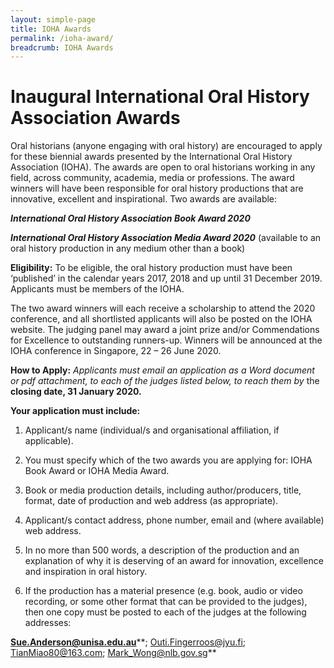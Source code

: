 ```yaml
---
layout: simple-page
title: IOHA Awards
permalink: /ioha-award/
breadcrumb: IOHA Awards
---
```

# **Inaugural International Oral History Association Awards**

Oral historians (anyone engaging with oral history) are encouraged to apply for these biennial awards presented by the International Oral History Association (IOHA). The awards are open to oral historians working in any field, across community, academia, media or professions. The award winners will have been responsible for oral history productions that are innovative, excellent and inspirational. Two awards are available:

***International Oral History Association Book Award 2020***

***International Oral History Association Media Award 2020*** (available to an oral history production in any medium other than a book)

**Eligibility:** To be eligible, the oral history production must have been ‘published’ in the calendar years 2017, 2018 and up until 31 December 2019. Applicants must be members of the IOHA.

The two award winners will each receive a scholarship to attend the 2020 conference, and all shortlisted applicants will also be posted on the IOHA website. The judging panel may award a joint prize and/or Commendations for Excellence to outstanding runners-up. Winners will be announced at the IOHA conference in Singapore, 22 – 26 June 2020.

**How to Apply:** *Applicants must email an application as a Word document or pdf attachment, to each of the judges listed below, to reach them by* the **closing date, 31 January 2020.**

 **Your application must include:**

1. Applicant/s name (individual/s and organisational affiliation, if applicable).

2. You must specify which of the two awards you are applying for: IOHA Book Award or IOHA Media Award.

3. Book or media production details, including author/producers, title, format, date of production and web address (as appropriate).

4. Applicant/s contact address, phone number, email and (where available) web address.

5. In no more than 500 words, a description of the production and an explanation of why it is deserving of an award for innovation, excellence and inspiration in oral history. 

6. If the production has a material presence (e.g. book, audio or video recording, or some other format that can be provided to the judges), then one copy must be posted to each of the judges at the following addresses:

**Sue.Anderson@unisa.edu.au****; Outi.Fingerroos@jyu.fi; TianMiao80@163.com; Mark_Wong@nlb.gov.sg**